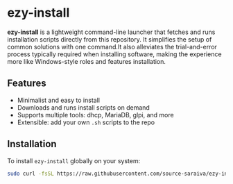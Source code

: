 # ezy-install


**ezy-install** is a lightweight command-line launcher that fetches and runs installation scripts directly from this repository.
It simplifies the setup of common solutions with one command.It also alleviates the trial-and-error process typically required when installing software,
making the experience more like Windows-style roles and features installation.


## Features

- Minimalist and easy to install
- Downloads and runs install scripts on demand
- Supports multiple tools: dhcp, MariaDB, glpi, and more
- Extensible: add your own `.sh` scripts to the repo

## Installation

To install `ezy-install` globally on your system:

```bash
sudo curl -fsSL https://raw.githubusercontent.com/source-saraiva/ezy-install/main/ezy-install.sh -o /usr/local/bin/ezy-install && sudo chmod +x /usr/local/bin/ezy-install
